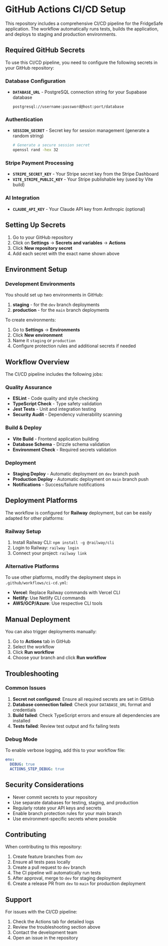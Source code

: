 # GitHub Actions CI/CD Setup

This repository includes a comprehensive CI/CD pipeline for the FridgeSafe application. The workflow automatically runs tests, builds the application, and deploys to staging and production environments.

## Required GitHub Secrets

To use this CI/CD pipeline, you need to configure the following secrets in your GitHub repository:

### Database Configuration
- **`DATABASE_URL`** - PostgreSQL connection string for your Supabase database
  ```
  postgresql://username:password@host:port/database
  ```

### Authentication
- **`SESSION_SECRET`** - Secret key for session management (generate a random string)
  ```bash
  # Generate a secure session secret
  openssl rand -hex 32
  ```

### Stripe Payment Processing
- **`STRIPE_SECRET_KEY`** - Your Stripe secret key from the Stripe Dashboard
- **`VITE_STRIPE_PUBLIC_KEY`** - Your Stripe publishable key (used by Vite build)

### AI Integration
- **`CLAUDE_API_KEY`** - Your Claude API key from Anthropic (optional)

## Setting Up Secrets

1. Go to your GitHub repository
2. Click on **Settings** → **Secrets and variables** → **Actions**
3. Click **New repository secret**
4. Add each secret with the exact name shown above

## Environment Setup

### Development Environments

You should set up two environments in GitHub:

1. **staging** - for the `dev` branch deployments
2. **production** - for the `main` branch deployments

To create environments:
1. Go to **Settings** → **Environments**
2. Click **New environment**
3. Name it `staging` or `production`
4. Configure protection rules and additional secrets if needed

## Workflow Overview

The CI/CD pipeline includes the following jobs:

### Quality Assurance
- **ESLint** - Code quality and style checking
- **TypeScript Check** - Type safety validation
- **Jest Tests** - Unit and integration testing
- **Security Audit** - Dependency vulnerability scanning

### Build & Deploy
- **Vite Build** - Frontend application building
- **Database Schema** - Drizzle schema validation
- **Environment Check** - Required secrets validation

### Deployment
- **Staging Deploy** - Automatic deployment on `dev` branch push
- **Production Deploy** - Automatic deployment on `main` branch push
- **Notifications** - Success/failure notifications

## Deployment Platforms

The workflow is configured for **Railway** deployment, but can be easily adapted for other platforms:

### Railway Setup
1. Install Railway CLI: `npm install -g @railway/cli`
2. Login to Railway: `railway login`
3. Connect your project: `railway link`

### Alternative Platforms
To use other platforms, modify the deployment steps in `.github/workflows/ci-cd.yml`:

- **Vercel**: Replace Railway commands with Vercel CLI
- **Netlify**: Use Netlify CLI commands
- **AWS/GCP/Azure**: Use respective CLI tools

## Manual Deployment

You can also trigger deployments manually:

1. Go to **Actions** tab in GitHub
2. Select the workflow
3. Click **Run workflow**
4. Choose your branch and click **Run workflow**

## Troubleshooting

### Common Issues

1. **Secret not configured**: Ensure all required secrets are set in GitHub
2. **Database connection failed**: Check your `DATABASE_URL` format and credentials
3. **Build failed**: Check TypeScript errors and ensure all dependencies are installed
4. **Tests failed**: Review test output and fix failing tests

### Debug Mode

To enable verbose logging, add this to your workflow file:
```yaml
env:
  DEBUG: true
  ACTIONS_STEP_DEBUG: true
```

## Security Considerations

- Never commit secrets to your repository
- Use separate databases for testing, staging, and production
- Regularly rotate your API keys and secrets
- Enable branch protection rules for your main branch
- Use environment-specific secrets where possible

## Contributing

When contributing to this repository:

1. Create feature branches from `dev`
2. Ensure all tests pass locally
3. Create a pull request to `dev` branch
4. The CI pipeline will automatically run tests
5. After approval, merge to `dev` for staging deployment
6. Create a release PR from `dev` to `main` for production deployment

## Support

For issues with the CI/CD pipeline:

1. Check the Actions tab for detailed logs
2. Review the troubleshooting section above
3. Contact the development team
4. Open an issue in the repository